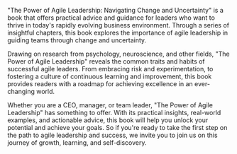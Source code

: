 "The Power of Agile Leadership: Navigating Change and Uncertainty" is a book that offers practical advice and guidance for leaders who want to thrive in today's rapidly evolving business environment. Through a series of insightful chapters, this book explores the importance of agile leadership in guiding teams through change and uncertainty.

Drawing on research from psychology, neuroscience, and other fields, "The Power of Agile Leadership" reveals the common traits and habits of successful agile leaders. From embracing risk and experimentation, to fostering a culture of continuous learning and improvement, this book provides readers with a roadmap for achieving excellence in an ever-changing world.

Whether you are a CEO, manager, or team leader, "The Power of Agile Leadership" has something to offer. With its practical insights, real-world examples, and actionable advice, this book will help you unlock your potential and achieve your goals. So if you're ready to take the first step on the path to agile leadership and success, we invite you to join us on this journey of growth, learning, and self-discovery.
